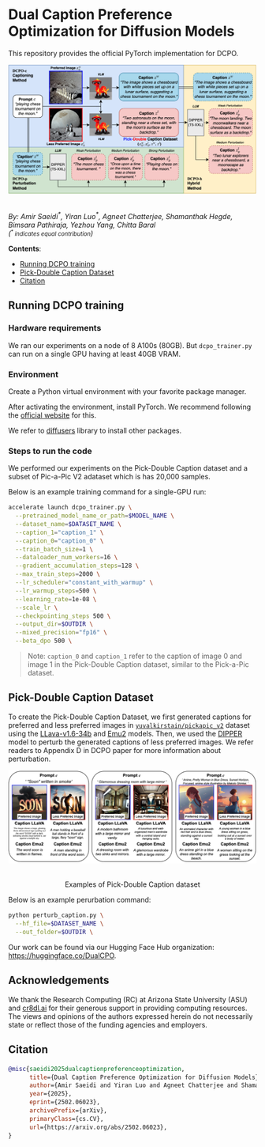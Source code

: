 # Dual Caption Preference Optimization for Diffusion Models 

This repository provides the official PyTorch implementation for DCPO. 

<div align="center">
<img src="assets/dcpo_overview.png" width=750/>
</div><br>

_By: Amir Saeidi<sup>\*</sup>, Yiran Luo<sup>\*</sup>, Agneet Chatterjee, Shamanthak Hegde, Bimsara Pathiraja, Yezhou Yang, Chitta Baral_
<br>_(<small><sup>*</sup> indicates equal contribution</small>)_


**Contents**:

* [Running DCPO training](#running-dcpo-training)
* [Pick-Double Caption Dataset](#dataset) 
* [Citation](#citation)

## Running DCPO training

### Hardware requirements

We ran our experiments on a node of 8 A100s (80GB). But `dcpo_trainer.py` can run on a single GPU having at least 40GB VRAM. 

### Environment

Create a Python virtual environment with your favorite package manager. 

After activating the environment, install PyTorch. We recommend following the [official website](https://pytorch.org/) for this. 

We refer to [diffusers](https://github.com/huggingface/diffusers/tree/main/examples/text_to_image) library to install other packages.

### Steps to run the code
<!-- [`yuvalkirstain/pickapic_v2`](https://huggingface.co/datasets/yuvalkirstain/pickapic_v2) -->
We performed our experiments on the Pick-Double Caption dataset and a subset of  Pic-a-Pic V2 adataset which is has 20,000 samples.

Below is an example training command for a single-GPU run:

```bash
accelerate launch dcpo_trainer.py \
  --pretrained_model_name_or_path=$MODEL_NAME \
  --dataset_name=$DATASET_NAME \
  --caption_1="caption_1" \
  --caption_0="caption_0" \
  --train_batch_size=1 \
  --dataloader_num_workers=16 \
  --gradient_accumulation_steps=128 \
  --max_train_steps=2000 \
  --lr_scheduler="constant_with_warmup" \
  --lr_warmup_steps=500 \
  --learning_rate=1e-08 \
  --scale_lr \
  --checkpointing_steps 500 \
  --output_dir=$OUTDIR \
  --mixed_precision="fp16" \
  --beta_dpo 500 \
```

> Note: `caption_0` and `caption_1` refer to the caption of image 0 and image 1 in the Pick-Double Caption dataset, similar to the Pick-a-Pic dataset.
## Pick-Double Caption Dataset

To create the Pick-Double Caption Dataset, we first generated captions for preferred and less preferred images in [`yuvalkirstain/pickapic_v2`](https://huggingface.co/datasets/yuvalkirstain/pickapic_v2) dataset using the [LLava-v1.6-34b](https://huggingface.co/liuhaotian/llava-v1.6-34b) and [Emu2](https://huggingface.co/BAAI/Emu2) models. Then, we used the [DIPPER](https://huggingface.co/kalpeshk2011/dipper-paraphraser-xxl) model to perturb the generated captions of less preferred images. We refer readers to Appendix D in DCPO paper for more information about perturbation.

<div align="center">
<img src="assets/pick_double_caption_examples.png" width=750/>
</div><br>
<p align="center">Examples of Pick-Double Caption dataset</p>

Below is an example perurbation command:

```bash
python perturb_caption.py \
  --hf_file=$DATASET_NAME \
  --out_folder=$OUTDIR \ 
```

Our work can be found via our Hugging Face Hub organization: https://huggingface.co/DualCPO.


## Acknowledgements
We thank the Research Computing (RC) at Arizona State University (ASU) and [cr8dl.ai](https://www.cr8dl.ai/) for their generous support in providing computing resources. The views and opinions of the authors expressed herein do not necessarily state or reflect those of the funding agencies and employers.


## Citation

```bibtex
@misc{saeidi2025dualcaptionpreferenceoptimization,
      title={Dual Caption Preference Optimization for Diffusion Models}, 
      author={Amir Saeidi and Yiran Luo and Agneet Chatterjee and Shamanthak Hegde and Bimsara Pathiraja and Yezhou Yang and Chitta Baral},
      year={2025},
      eprint={2502.06023},
      archivePrefix={arXiv},
      primaryClass={cs.CV},
      url={https://arxiv.org/abs/2502.06023}, 
}
```
